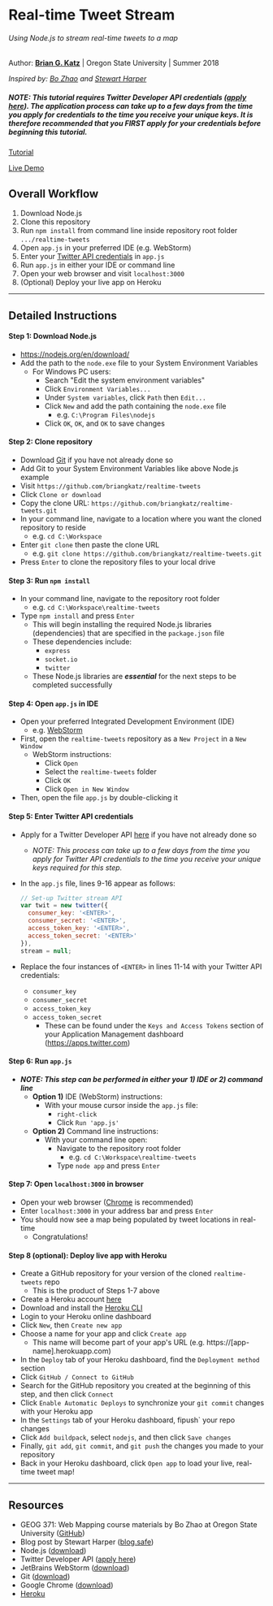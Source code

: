 # Real-time Tweet Stream
###### Using Node.js to stream real-time tweets to a map

Author: [**Brian G. Katz**](https://github.com/briangkatz) | Oregon State University | Summer 2018

*Inspired by: [Bo Zhao](https://github.com/jakobzhao/geog371/tree/master/lectures/lec20) and [Stewart Harper](https://blog.safe.com/2014/03/twitter-stream-api-map/)*

##### *NOTE: This tutorial requires Twitter Developer API credentials ([apply here](https://developer.twitter.com/en/apply/user)). The application process can take up to a few days from the time you apply for credentials to the time you receive your unique keys. It is therefore recommended that you FIRST apply for your credentials before beginning this tutorial.*

[Tutorial](https://www.github.com/briangkatz/realtime-tweets)

[Live Demo](https://realtime-tweet-stream.herokuapp.com)

## Overall Workflow

1. Download Node.js
2. Clone this repository
3. Run `npm install` from command line inside repository root folder `.../realtime-tweets`
4. Open `app.js` in your preferred IDE (e.g. WebStorm)
5. Enter your [Twitter API credentials](https://apps.twitter.com/) in `app.js`
6. Run `app.js` in either your IDE or command line
7. Open your web browser and visit `localhost:3000`
8. (Optional) Deploy your live app on Heroku

---

## Detailed Instructions

#### Step 1: Download Node.js

- https://nodejs.org/en/download/
- Add the path to the `node.exe` file to your System Environment Variables
  - For Windows PC users:
    - Search "Edit the system environment variables"
    - Click `Environment Variables...`
    - Under `System variables`, click `Path` then `Edit...`
    - Click `New` and add the path containing the `node.exe` file
      - e.g. `C:\Program Files\nodejs`
    - Click `OK`, `OK`, and `OK` to save changes

#### Step 2: Clone repository

- Download [Git](https://git-scm.com/downloads) if you have not already done so
- Add Git to your System Environment Variables like above Node.js example
- Visit `https://github.com/briangkatz/realtime-tweets`
- Click `Clone or download`
- Copy the clone URL: `https://github.com/briangkatz/realtime-tweets.git`
- In your command line, navigate to a location where you want the cloned repository to reside
  - e.g. `cd C:\Workspace`
- Enter `git clone` then paste the clone URL
  - e.g. `git clone https://github.com/briangkatz/realtime-tweets.git`
- Press `Enter` to clone the repository files to your local drive

#### Step 3: Run `npm install`

- In your command line, navigate to the repository root folder
  - e.g. `cd C:\Workspace\realtime-tweets`
- Type `npm install` and press `Enter`
  - This will begin installing the required Node.js libraries (dependencies) that are specified in the `package.json` file
  - These dependencies include:
    - `express`
    - `socket.io`
    - `twitter`
  - These Node.js libraries are ***essential*** for the next steps to be completed successfully

#### Step 4: Open `app.js` in IDE

- Open your preferred Integrated Development Environment (IDE)
  - e.g. [WebStorm](https://www.jetbrains.com/webstorm/)
- First, open the `realtime-tweets` repository as a `New Project` in a `New Window`
  - WebStorm instructions:
    - Click `Open`
    - Select the `realtime-tweets` folder
    - Click `OK`
    - Click `Open in New Window`
- Then, open the file `app.js` by double-clicking it

#### Step 5: Enter Twitter API credentials

- Apply for a Twitter Developer API [here](https://developer.twitter.com/en/apply/user) if you have not already done so

  - *NOTE: This process can take up to a few days from the time you apply for Twitter API credentials to the time you receive your unique keys required for this step.*

- In the `app.js` file, lines 9-16 appear as follows:

  ```javascript
  // Set-up Twitter stream API
  var twit = new twitter({
    consumer_key: '<ENTER>',
    consumer_secret: '<ENTER>',
    access_token_key: '<ENTER>',
    access_token_secret: '<ENTER>'
  }),
  stream = null;
  ```

- Replace the four instances of `<ENTER>` in lines 11-14 with your Twitter API credentials:

  - `consumer_key`
  - `consumer_secret`
  - `access_token_key`
  - `access_token_secret`
    - These can be found under the `Keys and Access Tokens` section of your Application Management dashboard (https://apps.twitter.com)

#### Step 6: Run `app.js`

- ***NOTE: This step can be performed in either your 1) IDE or 2) command line***
  - **Option 1)** IDE (WebStorm) instructions:
    - With your mouse cursor inside the `app.js` file:
      - `right-click`
      - Click `Run 'app.js'`
  - **Option 2)** Command line instructions:
    - With your command line open:
      - Navigate to the repository root folder
        - e.g. `cd C:\Workspace\realtime-tweets`
      - Type `node app` and press `Enter`

#### Step 7: Open `localhost:3000` in browser

- Open your web browser ([Chrome](https://www.google.com/chrome/) is recommended)
- Enter `localhost:3000` in your address bar and press `Enter`
- You should now see a map being populated by tweet locations in real-time
  - Congratulations!

#### Step 8 (optional): Deploy live app with Heroku

- Create a GitHub repository for your version of the cloned `realtime-tweets` repo
  - This is the product of Steps 1-7 above
- Create a Heroku account [here](https://www.heroku.com/)
- Download and install the [Heroku CLI](https://devcenter.heroku.com/articles/heroku-cli#download-and-install)
- Login to your Heroku online dashboard
- Click `New`, then `Create new app`
- Choose a name for your app and click `Create app`
  - This name will become part of your app's URL (e.g. https://[app-name].herokuapp.com)
- In the `Deploy` tab of your Heroku dashboard, find the `Deployment method` section
- Click `GitHub / Connect to GitHub`
- Search for the GitHub repository you created at the beginning of this step, and then click `Connect`
- Click `Enable Automatic Deploys` to synchronize your `git commit` changes with your Heroku app
- In the `Settings` tab of your Heroku dashboard, fipush` your repo changes
- Click `Add buildpack`, select `nodejs`, and then click `Save changes`
- Finally, `git add`, `git commit`, and `git push` the changes you made to your repository
- Back in your Heroku dashboard, click `Open app` to load your live, real-time tweet map!

---

## Resources

- GEOG 371: Web Mapping course materials by Bo Zhao at Oregon State University ([GitHub](https://www.github.com/jakobzhao/geog371))
- Blog post by Stewart Harper ([blog.safe](https://blog.safe.com/2014/03/twitter-stream-api-map/))
- Node.js ([download](https://nodejs.org/en/download/))
- Twitter Developer API ([apply here](https://developer.twitter.com/en/apply/user))
- JetBrains WebStorm ([download](https://www.jetbrains.com/webstorm/))
- Git ([download](https://git-scm.com/downloads))
- Google Chrome ([download](https://www.google.com/chrome/))
- [Heroku](https://www.heroku.com/)